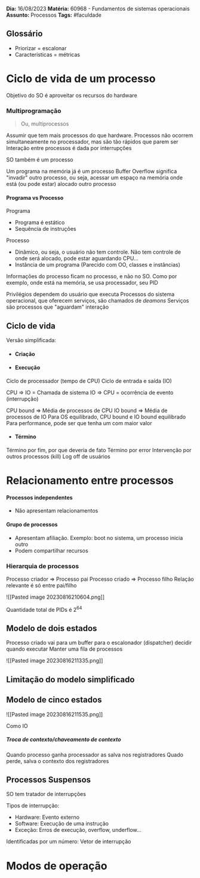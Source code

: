 **Dia:** 16/08/2023 
**Matéria:** 60968 - Fundamentos de sistemas operacionais
**Assunto:** Processos
**Tags:** #faculdade

## Glossário
- Priorizar = escalonar
- Características = métricas

# Ciclo de vida de um processo

Objetivo do SO é aproveitar os recursos do hardware

### Multiprogramação
>Ou, multiprocessos

Assumir que tem mais processos do que hardware.
Processos não ocorrem simultaneamente no processador, mas são tão rápidos que parem ser
Interação entre processos é dada por interrupções

SO também é um processo

Um programa na memória já é um processo
Buffer Overflow significa "invadir" outro processo, ou seja, acessar um espaço na memória onde está (ou pode estar) alocado outro processo

#### Programa vs Processo
Programa
- Programa é estático
- Sequência de instruções

Processo
- Dinâmico, ou seja, o usuário não tem controle. Não tem controle de onde será alocado, pode estar aguardando CPU...
- Instância de um programa (Parecido com OO, classes e instâncias)

Informações do processo ficam no processo, e não no SO. Como por exemplo, onde está na memória, se usa processador, seu PID

Privilégios dependem do usuário que executa
Processos do sistema operacional, que oferecem serviços, são chamados de *deamons*
Serviços são processos que "aguardam" interação 

## Ciclo de vida
Versão simplificada:

- #### Criação
- #### Execução
Ciclo de processador (tempo de CPU)
Ciclo de entrada e saída (IO)

CPU => IO = Chamada de sistema
IO => CPU = ocorrência de evento (interrupção)

CPU bound => Média de processos de CPU
IO bound => Média de processos de IO
Para OS equilibrado, CPU bound e IO bound equilibrado
Para performance, pode ser que tenha um com maior valor

- #### Término
Término por fim, por que deveria de fato
Término por error
Intervenção por outros processos (kill)
Log off de usuários

# Relacionamento entre processos

####  Processos independentes
- Não apresentam relacionamentos
#### Grupo de processos
- Apresentam afiliação. Exemplo: boot no sistema, um processo inicia outro
- Podem compartilhar recursos

### Hierarquia de processos

Processo criador => Processo pai
Processo criado => Processo filho
Relação relevante é só entre pai/filho

![[Pasted image 20230816210604.png]]

Quantidade total de PIDs é $2^{64}$

## Modelo de dois estados

Processo criado vai para um buffer para o escalonador (dispatcher) decidir quando executar
Manter uma fila de processos

![[Pasted image 20230816211335.png]]

## Limitação do modelo simplificado

## Modelo de cinco estados

![[Pasted image 20230816211535.png]]

Como IO 

##### Troca de contexto/chaveamento de contexto
Quando processo ganha processador as salva nos registradores
Quado perde, salva o contexto dos registradores

## Processos Suspensos

SO tem tratador de interrupções

Tipos de interrupção:
- Hardware: Evento externo
- Software: Execução de uma instrução
- Exceção: Erros de execução, overflow, underflow...

Identificadas por um número: Vetor de interrupção
# Modos de operação